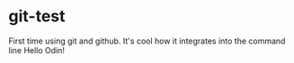 # git-test
First time using git and github. It's cool how it integrates into the command line
Hello Odin!